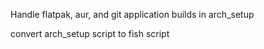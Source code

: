 Handle flatpak, aur, and git application builds in arch_setup

convert arch_setup script to fish script

